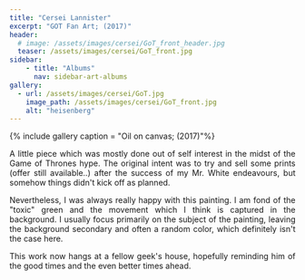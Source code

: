 ```yaml
---
title: "Cersei Lannister"
excerpt: "GOT Fan Art; (2017)"
header:
  # image: /assets/images/cersei/GoT_front_header.jpg
  teaser: /assets/images/cersei/GoT_front.jpg
sidebar:
    - title: "Albums"
      nav: sidebar-art-albums
gallery:
  - url: /assets/images/cersei/GoT.jpg
    image_path: /assets/images/cersei/GoT_front.jpg
    alt: "heisenberg"
---
```


{% include gallery caption = "Oil on canvas; (2017)"%}

<p align = "justify">A little piece which was mostly done out of self interest in the midst of the Game of Thrones hype. The original intent was to try and sell some prints (offer still available..) after the success of my Mr. White endeavours, but somehow things didn't kick off as planned.</p>

<p align = "justify">Nevertheless, I was always really happy with this painting. I am fond of the "toxic" green and the movement which I think is captured in the background. I usually focus primarily on the subject of the painting, leaving the background secondary and often a random color, which definitely isn't the case here.</p>

<p align = "justify">This work now hangs at a fellow geek's house, hopefully reminding him of the good times and the even better times ahead.</p>
